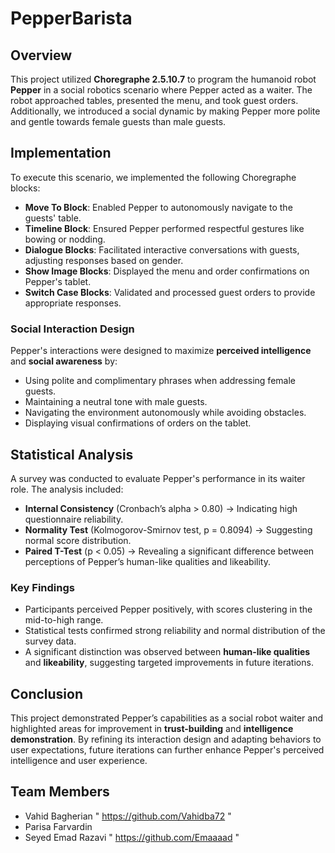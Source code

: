 # PepperBarista

## Overview
This project utilized **Choregraphe 2.5.10.7** to program the humanoid robot **Pepper** in a social robotics scenario where Pepper acted as a waiter. The robot approached tables, presented the menu, and took guest orders. Additionally, we introduced a social dynamic by making Pepper more polite and gentle towards female guests than male guests.

## Implementation
To execute this scenario, we implemented the following Choregraphe blocks:
- **Move To Block**: Enabled Pepper to autonomously navigate to the guests' table.
- **Timeline Block**: Ensured Pepper performed respectful gestures like bowing or nodding.
- **Dialogue Blocks**: Facilitated interactive conversations with guests, adjusting responses based on gender.
- **Show Image Blocks**: Displayed the menu and order confirmations on Pepper's tablet.
- **Switch Case Blocks**: Validated and processed guest orders to provide appropriate responses.

### Social Interaction Design
Pepper's interactions were designed to maximize **perceived intelligence** and **social awareness** by:
- Using polite and complimentary phrases when addressing female guests.
- Maintaining a neutral tone with male guests.
- Navigating the environment autonomously while avoiding obstacles.
- Displaying visual confirmations of orders on the tablet.

## Statistical Analysis
A survey was conducted to evaluate Pepper's performance in its waiter role. The analysis included:
- **Internal Consistency** (Cronbach’s alpha > 0.80) → Indicating high questionnaire reliability.
- **Normality Test** (Kolmogorov-Smirnov test, p = 0.8094) → Suggesting normal score distribution.
- **Paired T-Test** (p < 0.05) → Revealing a significant difference between perceptions of Pepper’s human-like qualities and likeability.

### Key Findings
- Participants perceived Pepper positively, with scores clustering in the mid-to-high range.
- Statistical tests confirmed strong reliability and normal distribution of the survey data.
- A significant distinction was observed between **human-like qualities** and **likeability**, suggesting targeted improvements in future iterations.

## Conclusion
This project demonstrated Pepper’s capabilities as a social robot waiter and highlighted areas for improvement in **trust-building** and **intelligence demonstration**. By refining its interaction design and adapting behaviors to user expectations, future iterations can further enhance Pepper's perceived intelligence and user experience.


## Team Members
- Vahid Bagherian " https://github.com/Vahidba72 "
- Parisa Farvardin
- Seyed Emad Razavi " https://github.com/Emaaaad "
